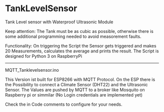 # TankLevelSensor
Tank Level sensor with Waterproof Ultrasonic Module

Keep attention: 
The Tank must be as cubic as possible, otherwise there is some additional programming needed to avoid measorement faults. 

Functionality:
On triggering the Script the Sensor gets triggered and makes 20 Measurements, calculates the average and prints the result.
The Script is designed for Python 3 on RaspberryPi  

---------------------
MQTT_Tanklevelsensor.ino

This Version ist built for ESP8266 with MQTT Protocol.
On the ESP there is the Possibility to connect a Climate Sensor (DHT22) and the Ultrasonic Sensor.
The Values are pushed by MQTT to a broker like Mosquito on Raspberry pi or simmilar (No Login credentials are implemented yet)

Check the in Code comments to configure for your needs.
